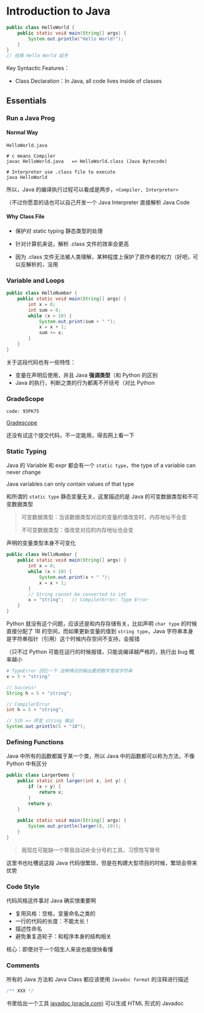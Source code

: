 # Introduction to Java

```java
public class HelloWorld {
    public static void main(String[] args) {
        System.out.println("Hello World!");
    }
}
// 经典 Hello World 起手
```

Key Syntactic Features：

- Class Declaration：In Java, all code lives inside of classes



## Essentials

### Run a Java Prog

#### Normal Way

```shell
HelloWorld.java

# c means Compiler
javac HelloWorld.java	=> HelloWorld.class (Java Bytecode)

# Interpreter use .class file to execute
java HelloWorld
```

所以，Java 的编译执行过程可以看成是两步，`<Compiler, Interpreter>` 

（不过你愿意的话也可以自己开发一个 Java Interpreter 直接解析 Java Code



#### Why Class File

- 保护对 static typing 静态类型的处理

- 针对计算机来说，解析 .class 文件的效率会更高

- 因为 .class 文件无法被人类理解，某种程度上保护了原作者的权力（好吧，可以反解析的，没用



### Variable and Loops

```java
public class HelloNumber {
    public static void main(String[] args) {
        int x = 0;
		int sum = 0;
        while (x < 10) {
            System.out.print(sum + " ");
            x = x + 1;
			sum += x;
        }
    }
}
```

关于这段代码也有一些特性：

- 变量在声明后使用，并且 Java **强调类型**（和 Python 的区别
- Java 的执行，判断之类的行为都离不开括号（对比 Python



### GradeScope

```
code: 93PK75
```

[Gradescope](https://www.gradescope.com/) 

还没有试这个提交代码，不一定能用，得去网上看一下



### Static Typing

Java 的 Variable 和 expr 都会有一个 `static type`，the type of a variable can never change

Java variables can only contain values of that type

和所谓的 `static type` 静态变量无关，这里描述的是 Java 的可变数据类型和不可变数据类型

> 可变数据类型：当该数据类型对应的变量的值改变时，内存地址不会变
>
> 不可变数据类型：值改变对应的内存地址也会变



声明的变量类型本身不可变化

```java
public class HelloNumber {
    public static void main(String[] args) {
        int x = 0;
        while (x < 10) {
            System.out.print(x + " ");
            x = x + 1;
        }
        // String cannot be converted to int
        x = "string";	// CompilerError: Type Error
    }
}
```

Python 就没有这个问题，应该还是和内存存储有关，比如声明 `char type` 的时候直接分配了 1B 的空间，而如果更新变量的值到 `string type`，Java 字符串本身是字符串指针（引用）这个时候内存空间不支持，会报错

（只不过 Python 可能在运行的时候报错，只能说编译越严格的，执行出 bug 概率越小

```python
# TypeError 回忆一下 这种情况的输出要把数字变成字符串
x = 5 + "string"
```

```java
// Success!
String h = 5 + "string";

// CompilerError
int h = 5 + "string";

// 510 => 转变 string 输出
System.out.println(5 + "10");
```



### Defining Functions

Java 中所有的函数都属于某一个类，所以 Java 中的函数都可以称为方法，不像 Python 中有区分

```java
public class LargerDemo {
    public static int larger(int x, int y) {
        if (x > y) {
            return x;
        }
        return y;
    }
    
    public static void main(String[] args) {
        System.out.println(larger(8, 10));
    }
}
```

> 我现在可能缺一个帮我自动补全分号的工具，习惯性写冒号

这里书也吐槽说这段 Java 代码很繁琐，但是在构建大型项目的时候，繁琐会带来优势



### Code Style

代码风格这件事对 Java 确实很重要啊

- 复用风格：空格，变量命名之类的
- 一行的代码的长度：不能太长！
- 描述性命名
- 避免重复造轮子：和程序本身的结构相关

核心：即使对于一个陌生人来说也能很快看懂



### Comments

所有的 Java 方法和 Java Class 都应该使用 `Javadoc format` 的注释进行描述

```java
/**	XXX */
```

书里给出一个工具 [javadoc (oracle.com)](https://docs.oracle.com/javase/8/docs/technotes/tools/windows/javadoc.html) 可以生成 HTML 形式的 Javadoc 
